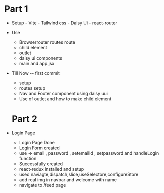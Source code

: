 # Part 1

- Setup 
       - Vite 
       - Tailwind css 
       - Daisy Ui
       - react-router

- Use 
     - Browserrouter routes route 
     - child element
     - outlet 
     - daisy ui components 
     - main and app.jsx

- Till Now -- first commit 
  - setup 
  - routes setup 
  - Nav and Footer component using daisy uui
  - Use of outlet and how to make child element

  # Part 2
 - Login Page 
   - Login Page Done
   - Login Form created 
   - use -> email , password , setemailId , setpassword and handleLogin function 
   - Successfully created
   - react-redux installed and setup
   - used naviagte,dispatch,slice,useSelectore,configureStore
   - add real img in navbar and welcome with name 
   - navigate to /feed page